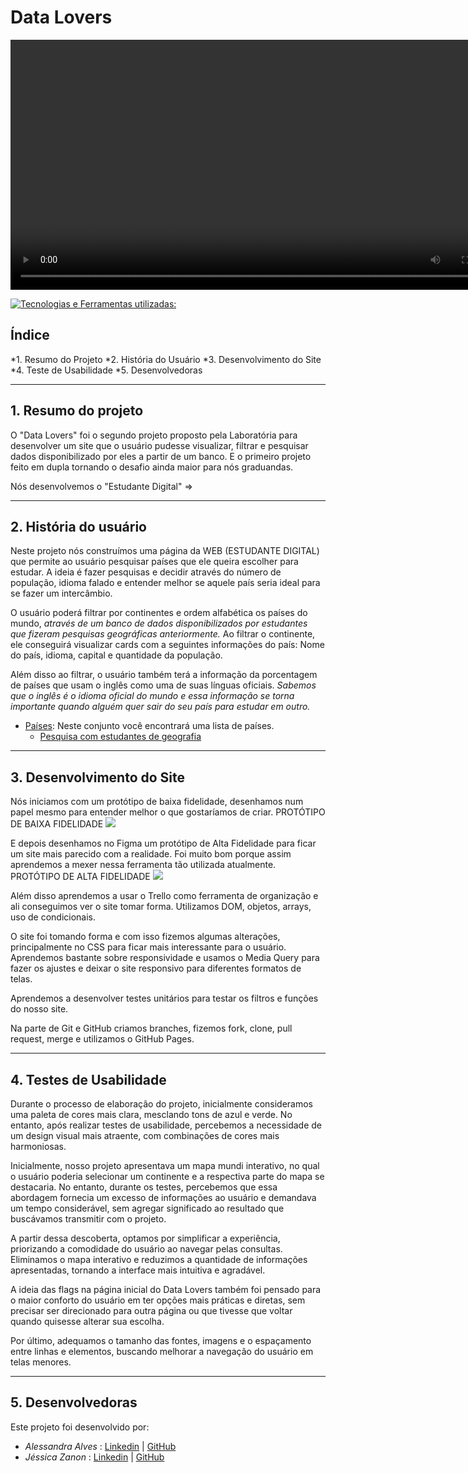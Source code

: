 # Data Lovers

<video width="800px" src="./src/Data Lovers - Estudante Digital.mp4"></video>

 [![Tecnologias e Ferramentas utilizadas:](https://skillicons.dev/icons?i=js,html,css,figma,github,git,jest,vscode)](https://skillicons.dev)


## Índice

*1. Resumo do Projeto
*2. História do Usuário
*3. Desenvolvimento do Site
*4. Teste de Usabilidade
*5. Desenvolvedoras


***

## 1. Resumo do projeto

O "Data Lovers" foi o segundo projeto proposto pela Laboratória para desenvolver um site que o usuário pudesse visualizar, filtrar e pesquisar dados disponibilizado por eles a partir de um banco. E o primeiro projeto feito em dupla tornando o desafio ainda maior para nós graduandas.

Nós desenvolvemos o "Estudante Digital" => 

***

## 2. História do usuário

Neste projeto nós construímos uma página da WEB (ESTUDANTE DIGITAL) que permite ao usuário pesquisar países que ele queira escolher para estudar. A ideia é fazer pesquisas e decidir através do número de população, idioma falado e entender melhor se aquele país seria ideal para se fazer um intercâmbio.

O usuário poderá filtrar por continentes e ordem alfabética os países do mundo, *através de um banco de dados disponibilizados por estudantes que fizeram pesquisas geográficas anteriormente.* Ao filtrar o continente, ele conseguirá visualizar cards com a seguintes informações do país: Nome do país, idioma, capital e quantidade da população.

Além disso ao filtrar, o usuário também terá a informação da porcentagem de países que usam o inglês como uma de suas línguas oficiais. *Sabemos que o inglês é o idioma oficial do mundo e essa informação se torna importante quando alguém quer sair do seu país para estudar em outro.*

* [Países](src/data/countries/countries.json): Neste conjunto você encontrará uma
  lista de países.
  - [Pesquisa com estudantes de geografia](src/data/countries/README.pt.md)

***

## 3. Desenvolvimento do Site

Nós iniciamos com um protótipo de baixa fidelidade, desenhamos num papel mesmo para entender melhor o que gostaríamos de criar.
PROTÓTIPO DE BAIXA FIDELIDADE
<img src= "Protótipo de Baixa fidelidade (Estudante Digital).jpeg">

E depois desenhamos no Figma um protótipo de Alta Fidelidade para ficar um site mais parecido com a realidade. Foi muito bom porque assim aprendemos a mexer nessa ferramenta tão utilizada atualmente.
PROTÓTIPO DE ALTA FIDELIDADE
<img src= "Protótipo de Alta Fidelidade Data Lovers.jpg">

Além disso aprendemos a usar o Trello como ferramenta de organização e ali conseguimos ver o site tomar forma. Utilizamos DOM, objetos, arrays, uso de condicionais. 

O site foi tomando forma e com isso fizemos algumas alterações, principalmente no CSS para ficar mais interessante para o usuário. Aprendemos bastante sobre responsividade e usamos o Media Query para fazer os ajustes e deixar o site responsivo para diferentes formatos de telas.

Aprendemos a desenvolver testes unitários para testar os filtros e funções do nosso site.

Na parte de Git e GitHub criamos branches, fizemos fork, clone, pull request, merge e utilizamos o GitHub Pages.

***

## 4. Testes de Usabilidade
Durante o processo de elaboração do projeto, inicialmente consideramos uma paleta de cores mais clara, mesclando tons de azul e verde. No entanto, após realizar testes de usabilidade, percebemos a necessidade de um design visual mais atraente, com combinações de cores mais harmoniosas.

Inicialmente, nosso projeto apresentava um mapa mundi interativo, no qual o usuário poderia selecionar um continente e a respectiva parte do mapa se destacaria. No entanto, durante os testes, percebemos que essa abordagem fornecia um excesso de informações ao usuário e demandava um tempo considerável, sem agregar significado ao resultado que buscávamos transmitir com o projeto.

A partir dessa descoberta, optamos por simplificar a experiência, priorizando a comodidade do usuário ao navegar pelas consultas. Eliminamos o mapa interativo e reduzimos a quantidade de informações apresentadas, tornando a interface mais intuitiva e agradável.

A ideia das flags na página inicial do Data Lovers também foi pensado para o maior conforto do usuário em ter opções mais práticas e diretas, sem precisar ser direcionado para outra página ou que tivesse que voltar quando quisesse alterar sua escolha.

Por último, adequamos o tamanho das fontes, imagens e o espaçamento entre linhas e elementos, buscando melhorar a navegação do usuário em telas menores.

***

## 5. Desenvolvedoras

Este projeto foi desenvolvido por:

* *Alessandra Alves* : [Linkedin](https://www.linkedin.com/in/alessandraalveslopes/) | [GitHub](https://github.com/AlessandraAlvesLopes)
* *Jéssica Zanon* : [Linkedin](https://www.linkedin.com/in/j%C3%A9ssica-zanon-b532b0253/) | [GitHub](https://github.com/jesszanon)